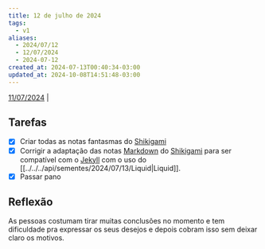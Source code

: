 ```yaml
---
title: 12 de julho de 2024
tags:
  - v1
aliases:
  - 2024/07/12
  - 12/07/2024
  - 2024-07-12
created_at: 2024-07-13T00:40:34-03:00
updated_at: 2024-10-08T14:51:48-03:00
---
```


[11/07/2024](2024-07-11-Sexto_post.md) | 

## Tarefas

- [X] Criar todas as notas fantasmas do [Shikigami](../../../api/sementes/2024/07/07/Shikigami.md)
- [x] Corrigir a adaptação das notas [Markdown](../../../api/rascunhos/2024/07/08/Markdown.md) do [Shikigami](../../../api/sementes/2024/07/07/Shikigami.md) para ser compatível com o [Jekyll](../../../api/entrada/2024/07/10/Jekyll.md) com o uso do [[../../../api/sementes/2024/07/13/Liquid|Liquid]].
- [x] Passar pano

##  Reflexão

As pessoas costumam tirar muitas conclusões no momento e tem dificuldade pra expressar os seus desejos e depois cobram isso sem deixar claro os motivos.